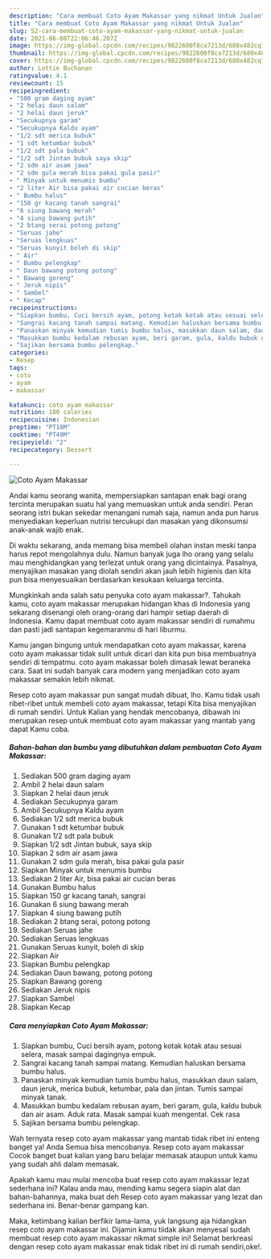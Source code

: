 ```yaml
---
description: "Cara membuat Coto Ayam Makassar yang nikmat Untuk Jualan"
title: "Cara membuat Coto Ayam Makassar yang nikmat Untuk Jualan"
slug: 52-cara-membuat-coto-ayam-makassar-yang-nikmat-untuk-jualan
date: 2021-06-08T22:06:46.207Z
image: https://img-global.cpcdn.com/recipes/9822600f8ca7213d/680x482cq70/coto-ayam-makassar-foto-resep-utama.jpg
thumbnail: https://img-global.cpcdn.com/recipes/9822600f8ca7213d/680x482cq70/coto-ayam-makassar-foto-resep-utama.jpg
cover: https://img-global.cpcdn.com/recipes/9822600f8ca7213d/680x482cq70/coto-ayam-makassar-foto-resep-utama.jpg
author: Lottie Buchanan
ratingvalue: 4.1
reviewcount: 15
recipeingredient:
- "500 gram daging ayam"
- "2 helai daun salam"
- "2 helai daun jeruk"
- "Secukupnya garam"
- "Secukupnya Kaldu ayam"
- "1/2 sdt merica bubuk"
- "1 sdt ketumbar bubuk"
- "1/2 sdt pala bubuk"
- "1/2 sdt Jintan bubuk saya skip"
- "2 sdm air asam jawa"
- "2 sdm gula merah bisa pakai gula pasir"
- " Minyak untuk menumis bumbu"
- "2 liter Air bisa pakai air cucian beras"
- " Bumbu halus"
- "150 gr kacang tanah sangrai"
- "6 siung bawang merah"
- "4 siung bawang putih"
- "2 btang serai potong potong"
- "Seruas jahe"
- "Seruas lengkuas"
- "Seruas kunyit boleh di skip"
- " Air"
- " Bumbu pelengkap"
- " Daun bawang potong potong"
- " Bawang goreng"
- " Jeruk nipis"
- " Sambel"
- " Kecap"
recipeinstructions:
- "Siapkan bumbu, Cuci bersih ayam, potong kotak kotak atau sesuai selera, masak sampai dagingnya empuk."
- "Sangrai kacang tanah sampai matang. Kemudian haluskan bersama bumbu halus."
- "Panaskan minyak kemudian tumis bumbu halus, masukkan daun salam, daun jeruk, merica bubuk, ketumbar, pala dan jintan. Tumis sampai minyak tanak."
- "Masukkan bumbu kedalam rebusan ayam, beri garam, gula, kaldu bubuk dan air asam. Aduk rata. Masak sampai kuah mengental. Cek rasa"
- "Sajikan bersama bumbu pelengkap."
categories:
- Resep
tags:
- coto
- ayam
- makassar

katakunci: coto ayam makassar 
nutrition: 180 calories
recipecuisine: Indonesian
preptime: "PT18M"
cooktime: "PT49M"
recipeyield: "2"
recipecategory: Dessert

---
```



![Coto Ayam Makassar](https://img-global.cpcdn.com/recipes/9822600f8ca7213d/680x482cq70/coto-ayam-makassar-foto-resep-utama.jpg)

Andai kamu seorang wanita, mempersiapkan santapan enak bagi orang tercinta merupakan suatu hal yang memuaskan untuk anda sendiri. Peran seorang istri bukan sekedar menangani rumah saja, namun anda pun harus menyediakan keperluan nutrisi tercukupi dan masakan yang dikonsumsi anak-anak wajib enak.

Di waktu  sekarang, anda memang bisa membeli olahan instan meski tanpa harus repot mengolahnya dulu. Namun banyak juga lho orang yang selalu mau menghidangkan yang terlezat untuk orang yang dicintainya. Pasalnya, menyajikan masakan yang diolah sendiri akan jauh lebih higienis dan kita pun bisa menyesuaikan berdasarkan kesukaan keluarga tercinta. 



Mungkinkah anda salah satu penyuka coto ayam makassar?. Tahukah kamu, coto ayam makassar merupakan hidangan khas di Indonesia yang sekarang disenangi oleh orang-orang dari hampir setiap daerah di Indonesia. Kamu dapat membuat coto ayam makassar sendiri di rumahmu dan pasti jadi santapan kegemaranmu di hari liburmu.

Kamu jangan bingung untuk mendapatkan coto ayam makassar, karena coto ayam makassar tidak sulit untuk dicari dan kita pun bisa membuatnya sendiri di tempatmu. coto ayam makassar boleh dimasak lewat beraneka cara. Saat ini sudah banyak cara modern yang menjadikan coto ayam makassar semakin lebih nikmat.

Resep coto ayam makassar pun sangat mudah dibuat, lho. Kamu tidak usah ribet-ribet untuk membeli coto ayam makassar, tetapi Kita bisa menyajikan di rumah sendiri. Untuk Kalian yang hendak mencobanya, dibawah ini merupakan resep untuk membuat coto ayam makassar yang mantab yang dapat Kamu coba.

<!--inarticleads1-->

##### Bahan-bahan dan bumbu yang dibutuhkan dalam pembuatan Coto Ayam Makassar:

1. Sediakan 500 gram daging ayam
1. Ambil 2 helai daun salam
1. Siapkan 2 helai daun jeruk
1. Sediakan Secukupnya garam
1. Ambil Secukupnya Kaldu ayam
1. Sediakan 1/2 sdt merica bubuk
1. Gunakan 1 sdt ketumbar bubuk
1. Gunakan 1/2 sdt pala bubuk
1. Siapkan 1/2 sdt Jintan bubuk, saya skip
1. Siapkan 2 sdm air asam jawa
1. Gunakan 2 sdm gula merah, bisa pakai gula pasir
1. Siapkan  Minyak untuk menumis bumbu
1. Sediakan 2 liter Air, bisa pakai air cucian beras
1. Gunakan  Bumbu halus
1. Siapkan 150 gr kacang tanah, sangrai
1. Gunakan 6 siung bawang merah
1. Siapkan 4 siung bawang putih
1. Sediakan 2 btang serai, potong potong
1. Sediakan Seruas jahe
1. Sediakan Seruas lengkuas
1. Gunakan Seruas kunyit, boleh di skip
1. Siapkan  Air
1. Siapkan  Bumbu pelengkap
1. Sediakan  Daun bawang, potong potong
1. Siapkan  Bawang goreng
1. Sediakan  Jeruk nipis
1. Siapkan  Sambel
1. Siapkan  Kecap




<!--inarticleads2-->

##### Cara menyiapkan Coto Ayam Makassar:

1. Siapkan bumbu, Cuci bersih ayam, potong kotak kotak atau sesuai selera, masak sampai dagingnya empuk.
1. Sangrai kacang tanah sampai matang. Kemudian haluskan bersama bumbu halus.
1. Panaskan minyak kemudian tumis bumbu halus, masukkan daun salam, daun jeruk, merica bubuk, ketumbar, pala dan jintan. Tumis sampai minyak tanak.
1. Masukkan bumbu kedalam rebusan ayam, beri garam, gula, kaldu bubuk dan air asam. Aduk rata. Masak sampai kuah mengental. Cek rasa
1. Sajikan bersama bumbu pelengkap.




Wah ternyata resep coto ayam makassar yang mantab tidak ribet ini enteng banget ya! Anda Semua bisa mencobanya. Resep coto ayam makassar Cocok banget buat kalian yang baru belajar memasak ataupun untuk kamu yang sudah ahli dalam memasak.

Apakah kamu mau mulai mencoba buat resep coto ayam makassar lezat sederhana ini? Kalau anda mau, mending kamu segera siapin alat dan bahan-bahannya, maka buat deh Resep coto ayam makassar yang lezat dan sederhana ini. Benar-benar gampang kan. 

Maka, ketimbang kalian berfikir lama-lama, yuk langsung aja hidangkan resep coto ayam makassar ini. Dijamin kamu tiidak akan menyesal sudah membuat resep coto ayam makassar nikmat simple ini! Selamat berkreasi dengan resep coto ayam makassar enak tidak ribet ini di rumah sendiri,oke!.

